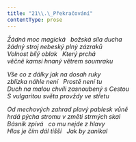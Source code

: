 ```yaml
---
title: "21\\.\_Překračování"
contentType: prose
---
```


<section>

_Žádná moc magická   božská síla ducha  
žádný stroj nebeský plný zázraků  
Volnost bílý oblak   Který prchá  
věčně kamsi hnaný větrem soumraku_

</section>

<section>

_Vše co z dálky jak na dosah ruky  
zblízka náhle není   Prostě není tu  
Duch na malou chvíli zasnoubený s Cestou  
S vulgaritou světa provždy ve střetu_

</section>

<section>

_Od mechových zahrad plavý pablesk vůně  
hrdá pýcha stromu v změti strmých skal  
Básník zpívá   co mu nejde z hlavy  
Hlas je čím dál tišší   Jak by zanikal_

</section>
